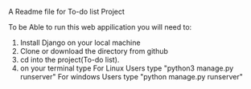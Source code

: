 A Readme file for To-do list Project 

To be Able to run this web appilication you will need to:
1. Install Django on your local machine
2. Clone or download the directory from github
3. cd into the project(To-do list).
4. on your terminal type 
        For Linux Users type "python3 manage.py runserver"
        For windows  Users type "python manage.py runserver"
